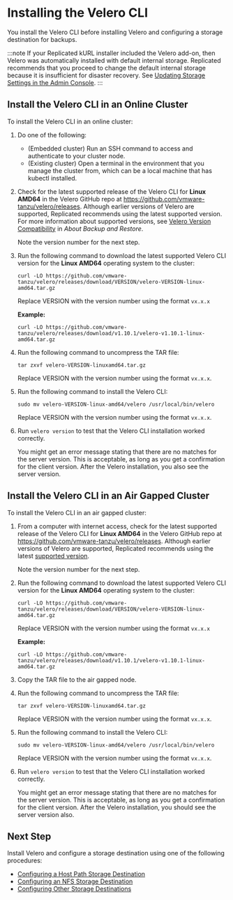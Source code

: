 # Installing the Velero CLI

You install the Velero CLI before installing Velero and configuring a storage destination for backups.

:::note
If your Replicated kURL installer included the Velero add-on, then Velero was automatically installed with default internal storage. Replicated recommends that you proceed to change the default internal storage because it is insufficient for disaster recovery. See [Updating Storage Settings in the Admin Console](snapshots-updating-with-admin-console).
:::

## Install the Velero CLI in an Online Cluster

To install the Velero CLI in an online cluster:

1. Do one of the following:

    - (Embedded cluster) Run an SSH command to access and authenticate to your cluster node.
    - (Existing cluster) Open a terminal in the environment that you manage the cluster from, which can be a local machine that has kubectl installed.

1. Check for the latest supported release of the Velero CLI for **Linux AMD64** in the Velero GitHub repo at https://github.com/vmware-tanzu/velero/releases. Although earlier versions of Velero are supported, Replicated recommends using the latest supported version. For more information about supported versions, see [Velero Version Compatibility](snapshots-understanding#velero-version-compatibility) in _About Backup and Restore_.

    Note the version number for the next step.

1. Run the following command to download the latest supported Velero CLI version for the **Linux AMD64** operating system to the cluster:

   ```
   curl -LO https://github.com/vmware-tanzu/velero/releases/download/VERSION/velero-VERSION-linux-amd64.tar.gz
   ```

   Replace VERSION with the version number using the format `vx.x.x`

   **Example:**

   ```
   curl -LO https://github.com/vmware-tanzu/velero/releases/download/v1.10.1/velero-v1.10.1-linux-amd64.tar.gz
   ```

1. Run the following command to uncompress the TAR file:

   ```
   tar zxvf velero-VERSION-linuxamd64.tar.gz
   ```
   Replace VERSION with the version number using the format `vx.x.x`.

1. Run the following command to install the Velero CLI:
  
   ```
   sudo mv velero-VERSION-linux-amd64/velero /usr/local/bin/velero
   ```
   Replace VERSION with the version number using the format `vx.x.x`.

1. Run `velero version` to test that the Velero CLI installation worked correctly.

   You might get an error message stating that there are no matches for the server version. This is acceptable, as long as you get a confirmation for the client version. After the Velero installation, you also see the server version.

## Install the Velero CLI in an Air Gapped Cluster

To install the Velero CLI in an air gapped cluster:

1. From a computer with internet access, check for the latest supported release of the Velero CLI for **Linux AMD64** in the Velero GitHub repo at https://github.com/vmware-tanzu/velero/releases. Although earlier versions of Velero are supported, Replicated recommends using the latest [supported version](/vendor/snapshots-understanding#velero-version-compatibility).

    Note the version number for the next step.

1. Run the following command to download the latest supported Velero CLI version for the **Linux AMD64** operating system to the cluster:

   ```
   curl -LO https://github.com/vmware-tanzu/velero/releases/download/VERSION/velero-VERSION-linux-amd64.tar.gz
   ```

   Replace VERSION with the version number using the format `vx.x.x`

   **Example:**

   ```
   curl -LO https://github.com/vmware-tanzu/velero/releases/download/v1.10.1/velero-v1.10.1-linux-amd64.tar.gz
   ```

1. Copy the TAR file to the air gapped node.

1. Run the following command to uncompress the TAR file:

   ```
   tar zxvf velero-VERSION-linuxamd64.tar.gz
   ```
   Replace VERSION with the version number using the format `vx.x.x`.

1. Run the following command to install the Velero CLI:
  
   ```
   sudo mv velero-VERSION-linux-amd64/velero /usr/local/bin/velero
   ```

   Replace VERSION with the version number using the format `vx.x.x`.

1. Run `velero version` to test that the Velero CLI installation worked correctly.

   You might get an error message stating that there are no matches for the server version. This is acceptable, as long as you get a confirmation for the client version. After the Velero installation, you should see the server version also.


## Next Step

Install Velero and configure a storage destination using one of the following procedures:

- [Configuring a Host Path Storage Destination](snapshots-configuring-hostpath)
- [Configuring an NFS Storage Destination](snapshots-configuring-nfs)
- [Configuring Other Storage Destinations](snapshots-storage-destinations)